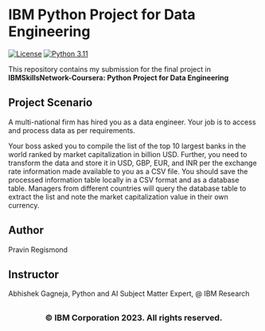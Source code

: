 # IBM Python Project for Data Engineering

[![License](https://img.shields.io/badge/License-Apache%202.0-blue.svg)](https://opensource.org/licenses/Apache-2.0)
[![Python 3.11](https://img.shields.io/badge/Python-3.11-green.svg)](https://shields.io/)

This repository contains my submission for the final project in **IBMSkillsNetwork-Coursera: Python Project for Data Engineering**

## Project Scenario

A multi-national firm has hired you as a data engineer. Your job is to access and process data as per requirements.

Your boss asked you to compile the list of the top 10 largest banks in the world ranked by market capitalization in billion USD. Further, you need to transform the data and store it in USD, GBP, EUR, and INR per the exchange rate information made available to you as a CSV file. You should save the processed information table locally in a CSV format and as a database table. Managers from different countries will query the database table to extract the list and note the market capitalization value in their own currency.



## Author

Pravin Regismond

## Instructor

Abhishek Gagneja, Python and AI Subject Matter Expert, @ IBM Research

## <h3 align="center"> © IBM Corporation 2023. All rights reserved. <h3/>
